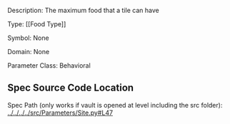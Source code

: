 Description: The maximum food that a tile can have

Type: [[Food Type]]

Symbol: None

Domain: None

Parameter Class: Behavioral

## Spec Source Code Location

Spec Path (only works if vault is opened at level including the src folder): [../../../../src/Parameters/Site.py#L47](../../../../src/Parameters/Site.py#L47)

